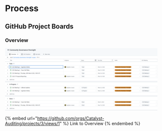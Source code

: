 # Process

## GitHub Project Boards

### Overview

![Example of Overview](<../.gitbook/assets/2022-03-21 (5).png>)

{% embed url="https://github.com/orgs/Catalyst-Auditing/projects/3/views/1" %}
Link to Overview
{% endembed %}
